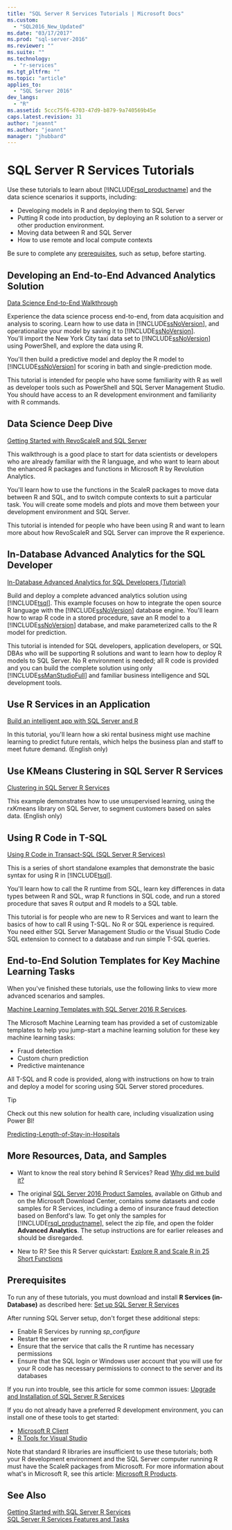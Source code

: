 ```yaml
---
title: "SQL Server R Services Tutorials | Microsoft Docs"
ms.custom: 
  - "SQL2016_New_Updated"
ms.date: "03/17/2017"
ms.prod: "sql-server-2016"
ms.reviewer: ""
ms.suite: ""
ms.technology: 
  - "r-services"
ms.tgt_pltfrm: ""
ms.topic: "article"
applies_to: 
  - "SQL Server 2016"
dev_langs: 
  - "R"
ms.assetid: 5ccc75f6-6703-47d9-b879-9a740569b45e
caps.latest.revision: 31
author: "jeannt"
ms.author: "jeannt"
manager: "jhubbard"
---
```

# SQL Server R Services Tutorials
Use these tutorials to learn about [!INCLUDE[rsql_productname](../../includes/rsql-productname-md.md)] and the data science scenarios it supports, including:

+ Developing models in R and deploying them to SQL Server
+ Putting R code into production, by deploying an R solution to a server or other production environment.
+ Moving data between R and SQL Server
+ How to use remote and local compute contexts
  
Be sure to complete any [prerequisites](#bkmk_Prerequisites), such as setup, before starting.

## <a name="bkmk_end-to-end"></a>Developing an End-to-End Advanced Analytics Solution  

[Data Science End-to-End Walkthrough](../../advanced-analytics/r-services/data-science-end-to-end-walkthrough.md) 

Experience the data science process end-to-end, from data acquisition and analysis to scoring. Learn how to use data in [!INCLUDE[ssNoVersion](../../includes/ssnoversion-md.md)], and operationalize your model by saving it to [!INCLUDE[ssNoVersion](../../includes/ssnoversion-md.md)].  
You'll import the New York City taxi data set to [!INCLUDE[ssNoVersion](../../includes/ssnoversion-md.md)] using PowerShell, and explore the data using R. 

You'll then build a predictive model and deploy the R model to [!INCLUDE[ssNoVersion](../../includes/ssnoversion-md.md)] for scoring in bath and single-prediction mode. 
  
This tutorial is intended for people who have some familiarity with R as well as developer tools such as PowerShell and SQL Server Management Studio. You should have access to an  R development environment and familiarity with R commands. 
  
## <a name="bkmk_dataScience"></a>Data Science Deep Dive  

[Getting Started with RevoScaleR and SQL Server](http://go.microsoft.com/fwlink/?LinkID=691640&clcid=0x809)  

This walkthrough is a good place to start for data scientists or developers who are already familiar with the R language, and who want to learn about the enhanced R packages and functions in Microsoft R by Revolution Analytics. 

You'll learn how to use the functions in the ScaleR packages to  move data between R and SQL, and to switch compute contexts to suit a particular task. You will create some models and plots and move them between your development environment and SQL Server.  
  
This tutorial is intended for people who have been using R and want to learn more about how RevoScaleR and SQL Server can improve the R experience.

## In-Database Advanced Analytics for the SQL Developer  
  
[In-Database Advanced Analytics for SQL Developers &#40;Tutorial&#41;](../../advanced-analytics/r-services/in-database-advanced-analytics-for-sql-developers-tutorial.md)

Build and deploy a complete advanced analytics solution using [!INCLUDE[tsql](../../includes/tsql-md.md)]. 
This example focuses on how  to integrate the open source R language with the [!INCLUDE[ssNoVersion](../../includes/ssnoversion-md.md)] database engine. You'll learn how to wrap R code in a stored procedure, save an R model to a [!INCLUDE[ssNoVersion](../../includes/ssnoversion-md.md)] database, and make parameterized calls to the R model for prediction. 
  
This tutorial is intended for SQL developers, application developers, or SQL DBAs who will be supporting R solutions and want to learn how to deploy R models to SQL Server.  No R environment is needed; all R code is provided and you can build the complete solution using only [!INCLUDE[ssManStudioFull](../../includes/ssmanstudiofull-md.md)] and familiar business intelligence and SQL development tools.   

## Use R Services in an Application

[Build an intelligent app with SQL Server and R](https://www.microsoft.com/sql-server/developer-get-started/r)

In this tutorial, you'll learn how a ski rental business might use machine learning to predict future rentals, which helps the business plan and staff to meet future demand. (English only)

## Use KMeans Clustering in SQL Server R Services

[Clustering in SQL Server R Services](https://www.microsoft.com/sql-server/developer-get-started/rclustering)

This example demonstrates how to use unsupervised learning, using the rxKmeans library on SQL Server, to segment customers based on sales data.  (English only)

## Using R Code in T-SQL  

[Using R Code in Transact-SQL &#40;SQL Server R Services&#41;](../../advanced-analytics/r-services/using-r-code-in-transact-sql-sql-server-r-services.md)  

This is a series of short standalone examples that demonstrate the basic syntax for using R in [!INCLUDE[tsql](../../includes/tsql-md.md)]. 

You'll learn how to call the R runtime from SQL, learn key differences in data types between R and SQL, wrap R functions in SQL code, and run a stored procedure that saves R output and R models to a SQL table.
  
This tutorial is for people who are new to R Services and want to learn the basics of how to call R using T-SQL. No R or SQL experience is required. You need either SQL Server Management Studio or the Visual Studio Code SQL extension to connect to a database and run simple T-SQL queries.

  

## End-to-End Solution Templates for Key Machine Learning Tasks  

When you've finished these tutorials, use the following links to view more advanced scenarios and samples.

[Machine Learning Templates with SQL Server 2016 R Services](https://blogs.technet.microsoft.com/machinelearning/2016/03/23/machine-learning-templates-with-sql-server-2016-r-services/).  

The Microsoft Machine Learning team has provided a set of customizable templates to help you jump-start a machine learning solution for these key machine learning tasks:  
* Fraud detection  
* Custom churn prediction  
* Predictive maintenance  
  
All T-SQL and R code is provided, along with instructions on how to train and deploy a model for scoring using SQL Server stored procedures. 

> [!TIP]
> Check out this new solution for health care, including visualization using Power BI!
> 
> [Predicting-Length-of-Stay-in-Hospitals](https://gallery.cortanaintelligence.com/Solution/Predicting-Length-of-Stay-in-Hospitals-1)


## More Resources, Data, and Samples  

+ Want to know the real story behind R Services? Read [Why did we build it?](https://blogs.msdn.microsoft.com/sqlserverstorageengine/2017/01/10/sql-server-r-services-why-did-we-build-it/)  
  
+ The original [SQL Server 2016 Product Samples](https://www.microsoft.com/en-us/download/details.aspx?id=49502), available on Github and on the Microsoft Download Center, contains some  datasets and code samples for R Services, including a demo of insurance fraud detection based on Benford's law. To get only the samples for [!INCLUDE[rsql_productname](../../includes/rsql-productname-md.md)], select the zip file, and open the folder **Advanced Analytics**.  The setup instructions are for earlier releases and should be disregarded.

+ New to R? See this R Server quickstart: [Explore R and Scale R in 25 Short Functions](https://msdn.microsoft.com/microsoft-r/microsoft-r-getting-started-tutorial)   

## <a name="bkmk_Prerequisites"></a>Prerequisites
  
To run any of these tutorials, you must download and install **R Services (in-Database)** as described here:  [Set up SQL Server R Services](../../advanced-analytics/r-services/set-up-sql-server-r-services-in-database.md)

After running SQL Server setup, don't forget these additional steps:
+ Enable R Services by running *sp_configure*
+ Restart the server
+ Ensure that the service that calls the R runtime has necessary permissions
+ Ensure that the SQL login or Windows user account that you will use for your R code has necessary permissions to connect to the server and its databases

If you run into trouble, see this article for some common issues: [Upgrade and Installation of SQL Server R Services](../../advanced-analytics/r-services/upgrade-and-installation-faq-sql-server-r-services.md)

If you do not already have a preferred R development environment, you can install one of these tools to get started:

+ [Microsoft R Client](https://msdn.microsoft.com/microsoft-r/r-client-get-started)
+ [R Tools for Visual Studio](https://www.visualstudio.com/vs/rtvs/)

Note that standard R libraries are insufficient to use these tutorials; both your R development environment and the SQL Server computer running R must have the ScaleR packages from Microsoft. For more information about what's in Microsoft R, see this article: [Microsoft R Products](https://msdn.microsoft.com/microsoft-r/microsoft-r-getting-started#compare-prods).

  
## See Also  
[Getting Started with SQL Server R Services](../../advanced-analytics/r-services/getting-started-with-sql-server-r-services.md)  
[SQL Server R Services Features and Tasks](../../advanced-analytics/r-services/sql-server-r-services-features-and-tasks.md)  
  

